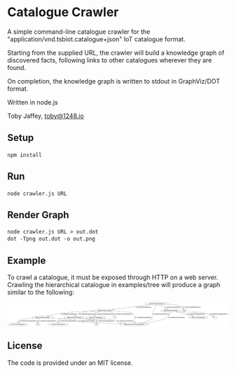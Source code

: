 Catalogue Crawler
=================

A simple command-line catalogue crawler for the
"application/vnd.tsbiot.catalogue+json" IoT catalogue format.

Starting from the supplied URL, the crawler will build a knowledge graph of
discovered facts, following links to other catalogues wherever they are found.

On completion, the knowledge graph is written to stdout in GraphViz/DOT format.

Written in node.js

Toby Jaffey, toby@1248.io

Setup
-----

    npm install

Run
---

    node crawler.js URL

Render Graph
------------

    node crawler.js URL > out.dot
    dot -Tpng out.dot -o out.png

Example
-------

To crawl a catalogue, it must be exposed through HTTP on a web server.
Crawling the hierarchical catalogue in examples/tree will produce a graph similar to the following:

![Knowledge Graph](/examples/tree-output/tree.png "Knowledge Graph")

License
-------

The code is provided under an MIT license.
